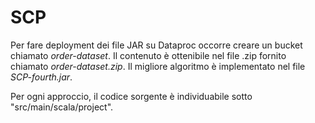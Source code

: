 # SCP 

Per fare deployment dei file JAR su Dataproc occorre creare un bucket chiamato
*order-dataset*. Il contenuto è ottenibile nel file .zip fornito chiamato *order-dataset.zip*. Il migliore algoritmo è implementato nel file *SCP-fourth.jar*.

Per ogni approccio, il codice sorgente è individuabile sotto "src/main/scala/project".
